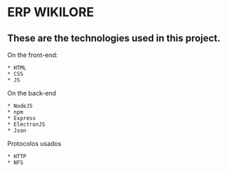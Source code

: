 # ERP WIKILORE

## These are the technologies used in this project.

On the front-end:
```
* HTML
* CSS
* JS
```
On the back-end
```
* NodeJS
* npm
* Express
* ElectronJS
* Json
```
Protocolos usados
```
* HTTP
* NFS
```